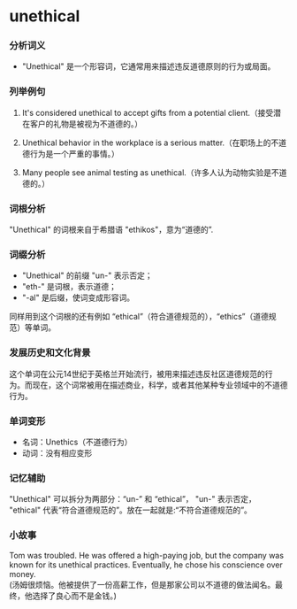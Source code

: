 # unethical

### 分析词义

  

*   "Unethical" 是一个形容词，它通常用来描述违反道德原则的行为或局面。

  

### 列举例句

  

1.  It's considered unethical to accept gifts from a potential client.（接受潜在客户的礼物是被视为不道德的。）
    
      
    
2.  Unethical behavior in the workplace is a serious matter.（在职场上的不道德行为是一个严重的事情。）
    
      
    
3.  Many people see animal testing as unethical.（许多人认为动物实验是不道德的。）
    
      
    

  

### 词根分析

  

"Unethical" 的词根来自于希腊语 "ethikos"，意为“道德的”.

  

### 词缀分析

  

*   "Unethical" 的前缀 "un-" 表示否定；
*   "eth-" 是词根，表示道德；
*   "-al" 是后缀，使词变成形容词。

  

同样用到这个词根的还有例如 “ethical”（符合道德规范的），“ethics”（道德规范）等单词。

  

### 发展历史和文化背景

  

这个单词在公元14世纪于英格兰开始流行，被用来描述违反社区道德规范的行为。而现在，这个词常被用在描述商业，科学，或者其他某种专业领域中的不道德行为。

  

### 单词变形

  

*   名词：Unethics（不道德行为）
*   动词：没有相应变形

  

### 记忆辅助

  

"Unethical" 可以拆分为两部分：“un-” 和 “ethical”， "un-" 表示否定， "ethical" 代表“符合道德规范的”。放在一起就是:“不符合道德规范的”。

  

### 小故事

  

Tom was troubled. He was offered a high-paying job, but the company was known for its unethical practices. Eventually, he chose his conscience over money.  
(汤姆很烦恼。他被提供了一份高薪工作，但是那家公司以不道德的做法闻名。最终，他选择了良心而不是金钱。)
